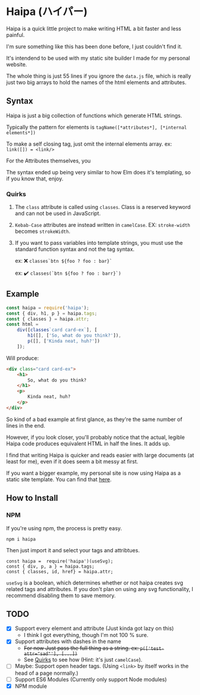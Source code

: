 # Haipa (ハイパー)

Haipa is a quick little project to make writing HTML a bit faster and less painful.

I'm sure something like this has been done before, I just couldn't find it.

It's intendend to be used with my static site builder I made for my personal website.

The whole thing is just 55 lines if you ignore the `data.js` file, which is really just two big arrays to hold the names of the html elements and attributes.

## Syntax

Haipa is just a big collection of functions which generate HTML strings.

Typically the pattern for elements is `tagName([*attributes*], [*internal elements*])`

To make a self closing tag, just omit the internal elements array.
	ex: `link([]) = <link/>`

For the Attributes themselves, you 

The syntax ended up being very similar to how Elm does it's templating, so if you know that, enjoy.

### Quirks

1. The `class` attribute is called using `classes`.  Class is a reserved keyword and can not be used in JavaScript.
2. `Kebab-Case` attributes are instead written in `camelCase`.
	EX: `stroke-width` becomes `strokeWidth`.
3. If you want to pass variables into template strings, you must use the standard function syntax and not the tag syntax.

	ex: ❌ `` classes`btn ${foo ? foo : bar}` ``

	ex: ✔️ `` classes(`btn ${foo ? foo : barr}`) ``

## Example

```JavaScript
const haipa = require('haipa');
const { div, h1, p } = haipa.tags;
const { classes } = haipa.attr;
const html = 
	div([classes`card card-ex`], [
		h1([], ['So, what do you think?']),
		p([], ['Kinda neat, huh?'])
	]);
```

Will produce:
```HTML
<div class="card card-ex">
	<h1>
		So, what do you think?
	</h1>
	<p>
		Kinda neat, huh?
	</p>
</div>
```

So kind of a bad example at first glance, as they're the same number of lines in the end.

However, if you look closer, you'll probably notice that the actual, legible Haipa code produces equivalent HTML in half the lines.  It adds up.

I find that writing Haipa is quicker and reads easier with large documents (at least for me), even if it does seem a bit messy at first.

If you want a bigger example, my personal site is now using Haipa as a static site template.  You can find that [here](https://github.com/matteron/mattia.id/blob/master/src/template/template.js).

## How to Install

### NPM

If you're using npm, the process is pretty easy.

```
npm i haipa
```

Then just import it and select your tags and attribtues.
```
const haipa =  require('haipa')(useSvg);
const { div, p, a } = haipa.tags;
const { classes, id, href} = haipa.attr;
```

`useSvg` is a boolean, which determines whether or not haipa creates svg related tags and attributes.  If you don't plan on using any svg functionality, I recommend disabling them to save memory.

## TODO
- [x] Support every element and attribute (Just kinda got lazy on this)
	* I think I got everything, though I'm not 100 % sure.
- [x] Support attributes with dashes in the name
	* ~~For now Just pass the full thing as a string.
		ex: `p(['test-attr="sad"'], [...])`~~
	* See [Quirks](#quirks) to see how (Hint: it's just `camelCase`).
- [ ] Maybe: Support open header tags. (Using `<link>` by itself works in the head of a page normally.)
- [ ] Support ES6 Modules (Currently only support Node modules)
- [x] NPM module